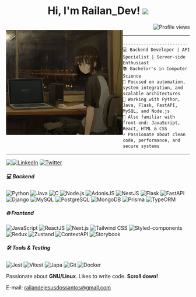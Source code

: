 <h1 align="center">
Hi, I'm Railan_Dev!
  <img src="https://media.giphy.com/media/hvRJCLFzcasrR4ia7z/giphy.gif" width="30"></h1>
 <!--<img src="https://komarev.com/ghpvc/?username=I-am-vishalmaurya&label=Profile%20Views&color=0e75b6&style=flat" align='right' alt="vishalmaurya" />-->
 <img src="https://gpvc.arturio.dev/I-am-vishalmaurya" alt="Profile views" align='right'/> <a href="https://github.com/I-am-vishalmaurya/I-am-vishalmaurya/"> </a> 
<br/>



<img align="left" src="https://github.com/I-am-vishalmaurya/I-am-vishalmaurya/blob/main/cropped_image.png" alt="Unfortunately I didn't find the author of the pic, feel to open a pull request if found" width="320" />
<hr>

```
-------------------------
💻 Backend Developer | API Specialist | Server-side Enthusiast  
📚 Bachelor's in Computer Science  
📝 Focused on automation, system integration, and scalable architectures  
🔭 Working with Python, Java, Flask, FastAPI, MySQL, and Node.js  
🌟 Also familiar with front-end: JavaScript, React, HTML & CSS  
⚡ Passionate about clean code, performance, and secure systems
```
<hr>


<img align="left" src="https://orhun.dev/img/crow.png">

[![LinkedIn](https://img.shields.io/badge/LinkedIn-Railan%20de%20Jesus%20dos%20Santos-0077B5?style=flat-square&logo=linkedin&logoColor=white)](https://www.linkedin.com/in/railan-de-jesus-dos-santos-1101042a7/)
[![Twitter](https://img.shields.io/badge/Twitter-@RailanSant71801-1DA1F2?style=flat-square&logo=twitter&logoColor=white)](https://x.com/RailanSant71801)

##### 💻 Backend

![Python](https://img.shields.io/badge/-Python-3776AB?style=flat&logo=python)
![Java](https://img.shields.io/badge/-Java-007396?style=flat&logo=java)
![C](https://img.shields.io/badge/-C-00599C?style=flat&logo=c)
![Node.js](https://img.shields.io/badge/-Node.js-339933?style=flat&logo=node.js)
![AdonisJS](https://img.shields.io/badge/-AdonisJS-CC2B5E?style=flat&logo=adonisjs)
![NestJS](https://img.shields.io/badge/-NestJS-E0234E?style=flat&logo=nestjs)
![Flask](https://img.shields.io/badge/-Flask-000000?style=flat&logo=flask)
![FastAPI](https://img.shields.io/badge/-FastAPI-009688?style=flat&logo=fastapi)
![Django](https://img.shields.io/badge/-Django-092E20?style=flat&logo=django)
![MySQL](https://img.shields.io/badge/-MySQL-4479A1?style=flat&logo=mysql)
![PostgreSQL](https://img.shields.io/badge/-PostgreSQL-336791?style=flat&logo=postgresql)
![MongoDB](https://img.shields.io/badge/-MongoDB-47A248?style=flat&logo=mongodb)
![Prisma](https://img.shields.io/badge/-Prisma-2D3748?style=flat&logo=prisma)
![TypeORM](https://img.shields.io/badge/-TypeORM-000000?style=flat&logo=typeorm)

##### 🌐 Frontend

![JavaScript](https://img.shields.io/badge/-JavaScript-F7DF1E?style=flat&logo=javascript)
![ReactJS](https://img.shields.io/badge/-ReactJS-61DAFB?style=flat&logo=react)
![Next.js](https://img.shields.io/badge/-Next.js-000000?style=flat&logo=next.js)
![Tailwind CSS](https://img.shields.io/badge/-Tailwind%20CSS-06B6D4?style=flat&logo=tailwind-css)
![Styled-components](https://img.shields.io/badge/-Styled--components-DB7093?style=flat&logo=styled-components)
![Redux](https://img.shields.io/badge/-Redux-764ABC?style=flat&logo=redux)
![Zustand](https://img.shields.io/badge/-Zustand-000000?style=flat)
![ContextAPI](https://img.shields.io/badge/-ContextAPI-000000?style=flat)
![Storybook](https://img.shields.io/badge/-Storybook-FF4785?style=flat&logo=storybook)

##### 🛠️ Tools & Testing

![Jest](https://img.shields.io/badge/-Jest-C21325?style=flat&logo=jest)
![Vitest](https://img.shields.io/badge/-Vitest-000000?style=flat)
![Japa](https://img.shields.io/badge/-Japa-000000?style=flat)
![Git](https://img.shields.io/badge/-Git-F05032?style=flat&logo=git)
![Docker](https://img.shields.io/badge/-Docker-2496ED?style=flat&logo=docker)

Passionate about **GNU/Linux**. Likes to write code. **Scroll down!**  

E-mail: railandejesusdossantos@gmail.com

